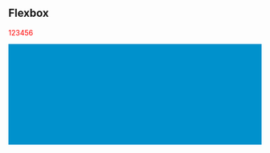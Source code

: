 ## Flexbox

<p style="color: red;">123456</p>

<div id="demo">
<style>
#demo{
  height: 200px;
  background: #0091cc;
}
</style>
</div>
